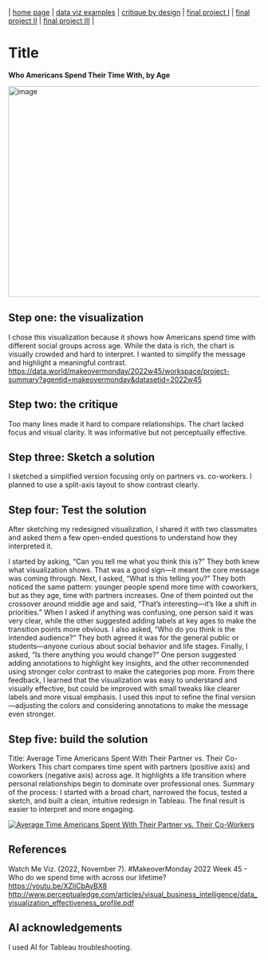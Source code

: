 | [home page](https://cmustudent.github.io/tswd-portfolio-templates/) | [data viz examples](dataviz-examples) | [critique by design](critique-by-design) | [final project I](final-project-part-one) | [final project II](final-project-part-two) | [final project III](final-project-part-three) |

# Title
**Who Americans Spend Their Time With, by Age**

<img width="550" height="423" alt="image" src="https://github.com/user-attachments/assets/029e89de-edc4-4f85-bdd2-61d3ea3c2b50" />

## Step one: the visualization

I chose this visualization because it shows how Americans spend time with different social groups across age. While the data is rich, the chart is visually crowded and hard to interpret. I wanted to simplify the message and highlight a meaningful contrast.
https://data.world/makeovermonday/2022w45/workspace/project-summary?agentid=makeovermonday&datasetid=2022w45


## Step two: the critique
Too many lines made it hard to compare relationships.
The chart lacked focus and visual clarity.
It was informative but not perceptually effective.

## Step three: Sketch a solution
I sketched a simplified version focusing only on partners vs. co-workers. I planned to use a split-axis layout to show contrast clearly.

## Step four: Test the solution

After sketching my redesigned visualization, I shared it with two classmates and asked them a few open-ended questions to understand how they interpreted it.

I started by asking, “Can you tell me what you think this is?”
They both knew what visualization shows. That was a good sign—it meant the core message was coming through. Next, I asked, “What is this telling you?” They both noticed the same pattern: younger people spend more time with coworkers, but as they age, time with partners increases. One of them pointed out the crossover around middle age and said, “That’s interesting—it’s like a shift in priorities.” When I asked if anything was confusing, one person said it was very clear, while the other suggested adding labels at key ages to make the transition points more obvious. I also asked, “Who do you think is the intended audience?” They both agreed it was for the general public or students—anyone curious about social behavior and life stages. Finally, I asked, “Is there anything you would change?” One person suggested adding annotations to highlight key insights, and the other recommended using stronger color contrast to make the categories pop more. From there feedback, I learned that the visualization was easy to understand and visually effective, but could be improved with small tweaks like clearer labels and more visual emphasis. I used this input to refine the final version—adjusting the colors and considering annotations to make the message even stronger.


## Step five: build the solution

Title: Average Time Americans Spent With Their Partner vs. Their Co-Workers
This chart compares time spent with partners (positive axis) and coworkers (negative axis) across age. It highlights a life transition where personal relationships begin to dominate over professional ones.
Summary of the process:
I started with a broad chart, narrowed the focus, tested a sketch, and built a clean, intuitive redesign in Tableau. The final result is easier to interpret and more engaging.

<div class='tableauPlaceholder' id='viz1758199094659' style='position: relative'><noscript><a href='#'><img alt='Average Time Americans Spent With Their Partner vs. Their Co-Workers ' src='https:&#47;&#47;public.tableau.com&#47;static&#47;images&#47;As&#47;Assignmentweek4_17581984616130&#47;Redesign&#47;1_rss.png' style='border: none' /></a></noscript><object class='tableauViz'  style='display:none;'><param name='host_url' value='https%3A%2F%2Fpublic.tableau.com%2F' /> <param name='embed_code_version' value='3' /> <param name='site_root' value='' /><param name='name' value='Assignmentweek4_17581984616130&#47;Redesign' /><param name='tabs' value='no' /><param name='toolbar' value='yes' /><param name='static_image' value='https:&#47;&#47;public.tableau.com&#47;static&#47;images&#47;As&#47;Assignmentweek4_17581984616130&#47;Redesign&#47;1.png' /> <param name='animate_transition' value='yes' /><param name='display_static_image' value='yes' /><param name='display_spinner' value='yes' /><param name='display_overlay' value='yes' /><param name='display_count' value='yes' /><param name='language' value='en-US' /><param name='filter' value='publish=yes' /></object></div>                
<script type='text/javascript'>                    
  var divElement = document.getElementById('viz1758199094659');                    
  var vizElement = divElement.getElementsByTagName('object')[0];                    
  vizElement.style.width='100%';vizElement.style.height=(divElement.offsetWidth*0.75)+'px';                    
  var scriptElement = document.createElement('script');                    
  scriptElement.src = 'https://public.tableau.com/javascripts/api/viz_v1.js';                    
  vizElement.parentNode.insertBefore(scriptElement, vizElement);                
</script>

## References
Watch Me Viz. (2022, November 7). #MakeoverMonday 2022 Week 45 - Who do we spend time with across our lifetime? https://youtu.be/XZliCbAyBX8
http://www.perceptualedge.com/articles/visual_business_intelligence/data_visualization_effectiveness_profile.pdf

## AI acknowledgements
I used AI for Tableau troubleshooting.
